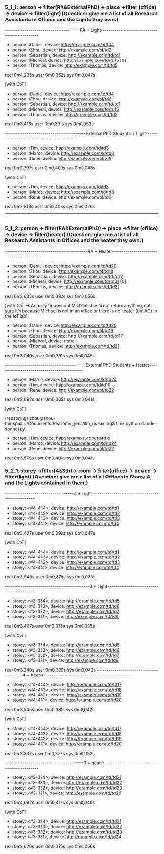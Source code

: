 ### 5_1_1: person -> filter(RA&ExternalPhD) -> place ->filter (office) -> device -> filter(light) (Question: give me a list of all Research Assistants in Offices and the Lights they own.)
--------------------------------------RA + Light----------------------------------------------

- person: :Daniel, device: <http://example.com/td/td4>
- person: :Zhou, device: <http://example.com/td/td2>
- person: :Sebastian, device: <http://example.com/td/td1>
- person: :Micheal, device: <http://example.com/td/td15> [O]
- person: :Thomas, device: <http://example.com/td/td5>

real    0m4,235s
user    0m0,362s
sys     0m0,047s

[with CoT]

- person: :Daniel, device: <http://example.com/td/td4>
- person: :Zhou, device: <http://example.com/td/td2>
- person: :Sebastian, device: <http://example.com/td/td1>
- person: :Micheal, device: <http://example.com/td/td15>
- person: :Thomas, device: <http://example.com/td/td5>

real    0m3,418s
user    0m0,391s
sys     0m0,053s

-----------------------------------------External PhD Students + Light-------------------------------------------

- person: :Tim, device: <http://example.com/td/td3>
- person: :Marco, device: <http://example.com/td/td8>
- person: :Rene, device: <http://example.com/td/td6>

real    0m2,797s
user    0m0,409s
sys     0m0,046s

[with CoT]

- person: :Tim, device: <http://example.com/td/td3>
- person: :Marco, device: <http://example.com/td/td8>
- person: :Rene, device: <http://example.com/td/td6>

real    0m2,819s
user    0m0,403s
sys     0m0,026s

------------------------------------------------------------------------------------
------------------------------------------------------------------------------------


### 5_1_2: person -> filter(RA&ExternalPhD) -> place ->filter (office) -> device -> filter(heater) (Question: give me a list of all Research Assistants in Offices and the heater they own.)

------------------------------------------RA + Heater------------------------------------------

- person: :Daniel, device: <http://example.com/td/td20>
- person: :Zhou, device: <http://example.com/td/td18>
- person: :Sebastian, device: <http://example.com/td/td17>
- person: :Micheal, device: <http://example.com/td/td31> [O]
- person: :Thomas, device: <http://example.com/td/td21>

real    0m3,635s
user    0m0,392s
sys     0m0,056s

[with CoT -> Actually figured out Michael should not return anything, not sure it's because Michael is not in an office or there is no heater (but AC) in the IoT lab]

- person: :Daniel, device: <http://example.com/td/td20>
- person: :Zhou, device: <http://example.com/td/td18>
- person: :Sebastian, device: <http://example.com/td/td17>
- person: :Micheal, device: none
- person: :Thomas, device: <http://example.com/td/td21>

real    0m3,040s
user    0m0,391s
sys     0m0,045s

-----------------------------------------External PhD Students + Heater-------------------------------------------

- person: :Marco, device: <http://example.com/td/td24>
- person: :Tim, device: <http://example.com/td/td19>
- person: :Rene, device: <http://example.com/td/td22>

real    0m2,892s
user    0m0,365s
sys     0m0,041s

[with CoT]

(reasoning) zhou@zhou-thinkpad:~/Documents/Reasoner_jena/llm_reasoning$ time python claude-sonnet.py
- person: :Tim, device: <http://example.com/td/td19>
- person: :Marco, device: <http://example.com/td/td24>
- person: :Rene, device: <http://example.com/td/td22>

real    0m3,579s
user    0m0,400s
sys     0m0,041s


### 5_2_1: storey ->filter(4&3th)-> room -> filter(office) -> device -> filter(light) (Question: give me a list of all Offices in Storey 4 and the Lights contained in them.)

-----------------------------------4 + Light-------------------------------------------------

- storey: <#4-444>, device: <http://example.com/td/td1>
- storey: <#4-443>, device: <http://example.com/td/td2>
- storey: <#4-442>, device: <http://example.com/td/td3>
- storey: <#4-441>, device: <http://example.com/td/td4>

real    0m3,427s
user    0m0,392s
sys     0m0,047s


[with CoT]

- storey: <#4-444>, device: <http://example.com/td/td1>
- storey: <#4-443>, device: <http://example.com/td/td2>
- storey: <#4-442>, device: <http://example.com/td/td3>
- storey: <#4-441>, device: <http://example.com/td/td4>

real    0m2,946s
user    0m0,376s
sys     0m0,033s

-------------------------------------------3 + Light-----------------------------------------

- storey: <#3-334>, device: <http://example.com/td/td5>
- storey: <#3-333>, device: <http://example.com/td/td6>
- storey: <#3-332>, device: <http://example.com/td/td7>
- storey: <#3-331>, device: <http://example.com/td/td8>

real    0m3,497s
user    0m0,376s
sys     0m0,035s

[with CoT]

- storey: <#3-334>, device: <http://example.com/td/td5>
- storey: <#3-333>, device: <http://example.com/td/td6>
- storey: <#3-332>, device: <http://example.com/td/td7>
- storey: <#3-331>, device: <http://example.com/td/td8>

real    0m3,240s
user    0m0,390s
sys     0m0,042s
----------------------------------------4 + heater--------------------------------------------

- storey: <#4-444>, device: <http://example.com/td/td17>
- storey: <#4-443>, device: <http://example.com/td/td18>
- storey: <#4-442>, device: <http://example.com/td/td19>
- storey: <#4-441>, device: <http://example.com/td/td20>

real    0m3,545s
user    0m0,381s
sys     0m0,042s

[with CoT]

- storey: <#4-444>, device: <http://example.com/td/td17>
- storey: <#4-443>, device: <http://example.com/td/td18>
- storey: <#4-442>, device: <http://example.com/td/td19>
- storey: <#4-441>, device: <http://example.com/td/td20>

real    0m3,337s
user    0m0,372s
sys     0m0,052s

----------------------------------------3 + heater--------------------------------------------

- storey: <#3-334>, device: <http://example.com/td/td21>
- storey: <#3-333>, device: <http://example.com/td/td22>
- storey: <#3-332>, device: <http://example.com/td/td23>
- storey: <#3-331>, device: <http://example.com/td/td24>

real    0m4,692s
user    0m0,412s
sys     0m0,049s

[with CoT]

- storey: <#3-334>, device: <http://example.com/td/td21>
- storey: <#3-333>, device: <http://example.com/td/td22>
- storey: <#3-332>, device: <http://example.com/td/td23>
- storey: <#3-331>, device: <http://example.com/td/td24>

real    0m3,620s
user    0m0,375s
sys     0m0,056s
